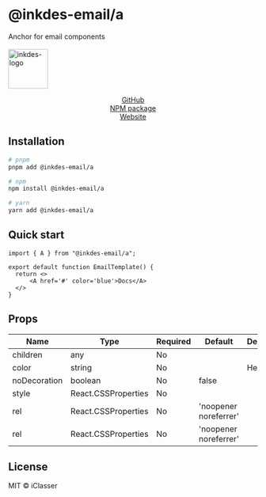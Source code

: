 # @inkdes-email/a

Anchor for email components
<br />
<br />
<img width="80" height="80" alt="inkdes-logo" src="https://github.com/user-attachments/assets/8e885609-d2bb-46ab-a760-ae896757ff60" />
<br />

<div style='text-align:center'>
  <a href='https://github.com/iClasser/inkdes-email-comps'>GitHub<a>
  </hr>
</div>


<div style='text-align:center'>
  <a href='https://www.npmjs.com/package/@inkdes-email/components'>NPM package<a>
  </hr>
</div>


<div style='text-align:center'>
  <a href='https://inkdes.com'>Website<a>
  </hr>
</div>

## Installation

```bash
# pnpm
pnpm add @inkdes-email/a

# npm
npm install @inkdes-email/a

# yarn
yarn add @inkdes-email/a
```

## Quick start

```tsx
import { A } from "@inkdes-email/a";

export default function EmailTemplate() {
  return <>
      <A href='#' color='blue'>Docs</A>
  </>
}
```

## Props

| Name     | Type            | Required | Default | Description |
| -------- | --------------- | -------- | ------- | ----------- |
| children | any | No |  |  |
| color | string | No |  | Hex color |
| noDecoration | boolean | No | false |  |
| style | React.CSSProperties | No | |  |
| rel | React.CSSProperties | No |'noopener noreferrer' |  |
| rel | React.CSSProperties | No |'noopener noreferrer' |  |




## License

MIT © iClasser

